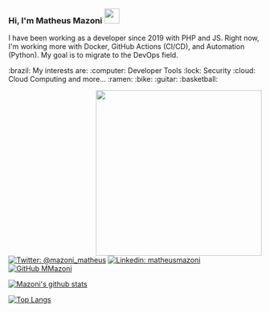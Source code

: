 <h3>Hi, I'm Matheus Mazoni <img src="https://media.giphy.com/media/S6MVsviZ7I2IQ7lgi5/giphy.gif" width="30"></h3>

<p>I have been working as a developer since 2019 with PHP and JS. Right now, I'm working more with Docker, GitHub Actions (CI/CD), and Automation (Python). My goal is to migrate to the DevOps field.</p>
<p>:brazil: My interests are: :computer: Developer Tools :lock: Security :cloud: Cloud Computing and more... :ramen: :bike: :guitar: :basketball:</p>
<img align='right' src="https://media.giphy.com/media/cLY9HaEaTtpMskZ6gc/giphy.gif" width="330">

[![Twitter: @mazoni_matheus](https://img.shields.io/twitter/follow/mazoni_matheus?style=social)](https://twitter.com/mazoni_matheus)
[![Linkedin: matheusmazoni](https://img.shields.io/badge/-matheusmazoni-blue?style=flat-square&logo=Linkedin&logoColor=white&link=https://www.linkedin.com/in/matheus-mazoni/)](https://www.linkedin.com/in/matheus-mazoni/)
[![GitHub MMazoni](https://img.shields.io/github/followers/MMazoni?label=follow&style=social)](https://github.com/MMazoni)


[![Mazoni's github stats](https://github-readme-stats.vercel.app/api?username=MMazoni)](https://github.com/anuraghazra/github-readme-stats)


[![Top Langs](https://github-readme-stats.vercel.app/api/top-langs/?username=MMazoni&hide=css,html,jupyter%20notebook&langs_count=8&layout=compact)](https://github.com/anuraghazra/github-readme-stats)
